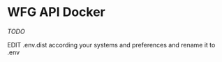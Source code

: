 # WFG API Docker
_TODO_

EDIT .env.dist according your systems and preferences and rename it to .env